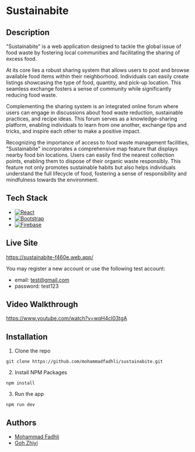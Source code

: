 # Sustainabite

## Description

"Sustainabite" is a web application designed to tackle the global issue of food waste by fostering local communities and facilitating the sharing of excess food.

At its core lies a robust sharing system that allows users to post and browse available food items within their neighborhood. Individuals can easily create listings showcasing the type of food, quantity, and pick-up location. This seamless exchange fosters a sense of community while significantly reducing food waste.

Complementing the sharing system is an integrated online forum where users can engage in discussions about food waste reduction, sustainable practices, and recipe ideas. This forum serves as a knowledge-sharing platform, enabling individuals to learn from one another, exchange tips and tricks, and inspire each other to make a positive impact.

Recognizing the importance of access to food waste management facilities, "Sustainabite" incorporates a comprehensive map feature that displays nearby food bin locations. Users can easily find the nearest collection points, enabling them to dispose of their organic waste responsibly. This feature not only promotes sustainable habits but also helps individuals understand the full lifecycle of food, fostering a sense of responsibility and mindfulness towards the environment.

## Tech Stack

* [![React][React.js]][React-url]
* [![Bootstrap][Bootstrap.com]][Bootstrap-url]
* [![Firebase][Firebase]][Firebase-url]

## Live Site

https://sustainabite-f460e.web.app/

You may register a new account or use the following test account:

* email: test@gmail.com
* password: test123

## Video Walkthrough

https://www.youtube.com/watch?v=wqH4cI03tgA

## Installation

1. Clone the repo
```
git clone https://github.com/mohammadfadhli/sustainabite.git
```
2. Install NPM Packages
```
npm install
```
3. Run the app
```
npm run dev
```

## Authors
 
* [Mohammad Fadhli ](https://github.com/mohammadfadhli)
* [Goh Zhiyi](https://github.com/zzz-zhiyi)

<!-- MARKDOWN LINKS & IMAGES -->
<!-- https://www.markdownguide.org/basic-syntax/#reference-style-links -->
[React.js]: https://img.shields.io/badge/React-20232A?style=for-the-badge&logo=react&logoColor=61DAFB
[React-url]: https://reactjs.org/
[Bootstrap.com]: https://img.shields.io/badge/Bootstrap-563D7C?style=for-the-badge&logo=bootstrap&logoColor=white
[Bootstrap-url]: https://getbootstrap.com
[Firebase]: https://img.shields.io/badge/Firebase-039BE5?style=for-the-badge&logo=Firebase&logoColor=white
[Firebase-url]: https://firebase.google.com/